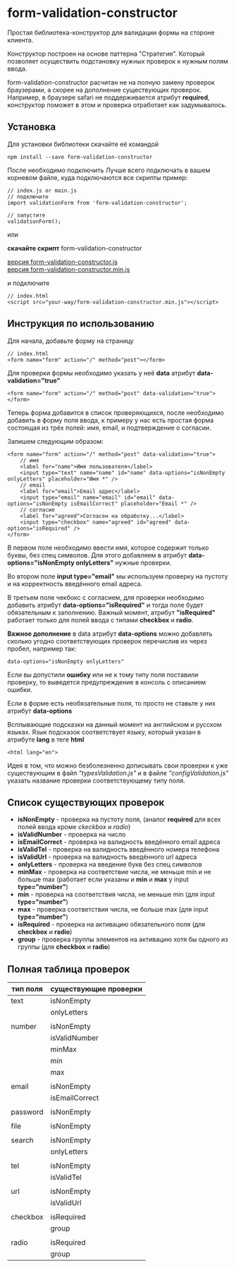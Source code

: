 # form-validation-constructor

Простая библиотека-конструктор для валидации формы на стороне клиента.

Конструктор построен на основе паттерна "Стратегия". Который позволяет осуществить 
подстановку нужных проверок к нужным полям ввода.

form-validation-constructor расчитан не на полную замену проверок браузерами, а скорее на дополнение 
существующих проверок. Например, в браузере safari не поддерживается атрибут **required**, конструктор 
поможет в этом и проверка отработает как задумывалось.

## Установка

Для установки библиотеки скачайте её командой 

	npm install --save form-validation-constructor

После необходимо подключить
Лучше всего подключать в вашем корневом файле, куда подключаются все скрипты
пример:

	// index.js or main.js
	// подключите
	import validationForm from 'form-validation-constructor';
	
	// запустите
	validationForm();

или

**скачайте скрипт** form-validation-constructor

[версия form-validation-constructor.js](https://github.com/alexeyvax/form-validation-constructor/blob/master/public/form-validation-constructor.js)
<br />
[версия form-validation-constructor.min.js](https://github.com/alexeyvax/form-validation-constructor/blob/master/public/form-validation-constructor.min.js)

и подключите

	// index.html
	<script src="your-way/form-validation-constructor.min.js"></script>

## Инструкция по использованию

Для начала, добавьте форму на страницу

	// index.html
	<form name="form" action="/" method="post"></form>

Для проверки формы необходимо указать у неё **data** атрибут **data-validation="true"**

	<form name="form" action="/" method="post" data-validation="true"></form>

Теперь форма добавится в список проверяющихся, после необходимо добавить в форму поля ввода, к примеру 
у нас есть простая форма состоящая из трёх полей: имя, email, и подтверждение о согласии.

Запишем следующим образом:

	<form name="form" action="/" method="post" data-validation="true">
		// имя
		<label for="name">Имя пользователя</label>
		<input type="text" name="name" id="name" data-options="isNonEmpty onlyLetters" placeholder="Имя *" />
		// email
		<label for="email">Email адрес</label>
		<input type="email" name="email" id="email" data-options="isNonEmpty isEmailCorrect" placeholder="Email *" />
		// согласие
		<label for="agreed">Согласен на обработку...</label>
		<input type="checkbox" name="agreed" id="agreed" data-options="isRequired" />
	</form>

В первом поле необходимо ввести имя, которое содержит только буквы, без спец символов. 
Для этого добавляем в атрибут **data-options="isNonEmpty onlyLetters"** нужные проверки. 

Во втором поле **input type="email"** мы используем проверку на пустоту и на корректность введённого email адреса.

В третьем поле чекбокс с согласием, для проверки необходимо добавить атрибут 
**data-options="isRequired"** и тогда поле будет обязательным к заполнению. 
Важный момент, атрибут **"isRequired"** работает только для полей ввода с типами **checkbox** и **radio**.

**Важное дополнение** в data атрибут **data-options** можно добавлять сколько угодно соответствующих 
проверок перечислив их через пробел, например так:

	data-options="isNonEmpty onlyLetters"

Если вы допустили **ошибку** или не к тому типу поля поставили проверку, то выведется предупреждение в консоль 
с описанием ошибки.

Если в форме есть необязательные поля, то просто не ставьте у них атрибут **data-options**

Всплывающие подсказки на данный момент на английском и русском языках. Язык подсказок соответствует языку, 
который указан в атрибуте **lang** в теге **html**

	<html lang="en">

Идея в том, что можно безболезненно дописывать свои проверки к уже существующим в файл *"typesValidation.js"* 
и в файле *"configValidation.js"* указать название проверки соответствующему типу поля.

## Список существующих проверок

* **isNonEmpty** - проверка на пустоту поля, (аналог **required** для всех полей ввода кроме *ckeckbox* и *radio*)
* **isValidNumber** - проверка на число
* **isEmailCorrect** - проверка на валидность введённого email адреса
* **isValidTel** - проверка на валидность введённого номера телефона
* **isValidUrl** - проверка на валидность введённого url адреса
* **onlyLetters** - проверка на введение букв без спец символов
* **minMax** - проверка на соответствие числа, не меньше min и не больше max (работает если указаны 
			и **min** и **max** у input **type="number"**) 
* **min** - проверка на соответствия числа, не меньше min (для input **type="number"**)
* **max** - проверка соответствия числа, не больше max (для input **type="number"**)
* **isRequired** - проверка на активацию обязательного поля (для **checkbox** и **radio**)
* **group** - проверка группы элементов на активацию хотя бы одного из группы (для **checkbox** и **radio**)


## Полная таблица проверок

| **тип поля**      | **существующие проверки** |
| ----------------- | ------------------------- |
| text              | isNonEmpty                |
|                   | onlyLetters               |
|                   |                           |
| number            | isNonEmpty                |
|                   | isValidNumber             |
|                   | minMax                    |
|                   | min                       |
|                   | max                       |
|                   |                           |
| email             | isNonEmpty                |
|                   | isEmailCorrect            |
|                   |                           |
| password          | isNonEmpty                |
|                   |                           |
| file              | isNonEmpty                |
|                   |                           |
| search            | isNonEmpty                |
|                   | onlyLetters               |
|                   |                           |
| tel               | isNonEmpty                |
|                   | isValidTel                |
|                   |                           |
| url               | isNonEmpty                |
|                   | isValidUrl                |
|                   |                           |
| checkbox          | isRequired                |
|                   | group                     |
|                   |                           |
| radio             | isRequired                |
|                   | group                     |


